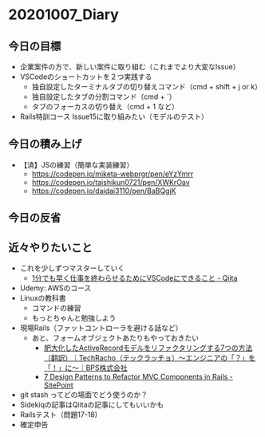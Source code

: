 # 20201007_Diary

## 今日の目標

- 企業案件の方で、新しい案件に取り組む（これまでより大変なIssue）
- VSCodeのショートカットを２つ実践する
  - 独自設定したターミナルタブの切り替えコマンド（cmd + shift + j or k）
  - 独自設定したタブの分割コマンド（cmd + `）
  - タブのフォーカスの切り替え（cmd + 1 など）
- Rails特訓コース Issue15に取り組みたい（モデルのテスト）

## 今日の積み上げ

- 【済】JSの練習（簡単な実装練習）
  - https://codepen.io/miketa-webprgr/pen/eYzYmrr
  - https://codepen.io/taishikun0721/pen/XWKrOav
  - https://codepen.io/daidai3110/pen/BaBQgjK

## 今日の反省

## 近々やりたいこと

- これを少しずつマスターしていく
  - [1分でも早く仕事を終わらせるためにVSCodeにできること \- Qiita](https://qiita.com/EaE/items/4ca1b35396eba682a86f)
- Udemy: AWSのコース
- Linuxの教科書
  - コマンドの練習
  - もっとちゃんと勉強しよう
- 現場Rails（ファットコントローラを避ける話など）
  - あと、フォームオブジェクトあたりもやっておきたい
    - [肥大化したActiveRecordモデルをリファクタリングする7つの方法（翻訳）｜TechRacho（テックラッチョ）〜エンジニアの「？」を「！」に〜｜BPS株式会社](https://techracho.bpsinc.jp/hachi8833/2013_11_19/14738)
    - [7 Design Patterns to Refactor MVC Components in Rails \- SitePoint](https://www.sitepoint.com/7-design-patterns-to-refactor-mvc-components-in-rails/)
- git stash ってどの場面でどう使うのか？
- Sidekiqの記事はQiitaの記事にしてもいいかも
- Railsテスト（問題17-18)
- 確定申告
